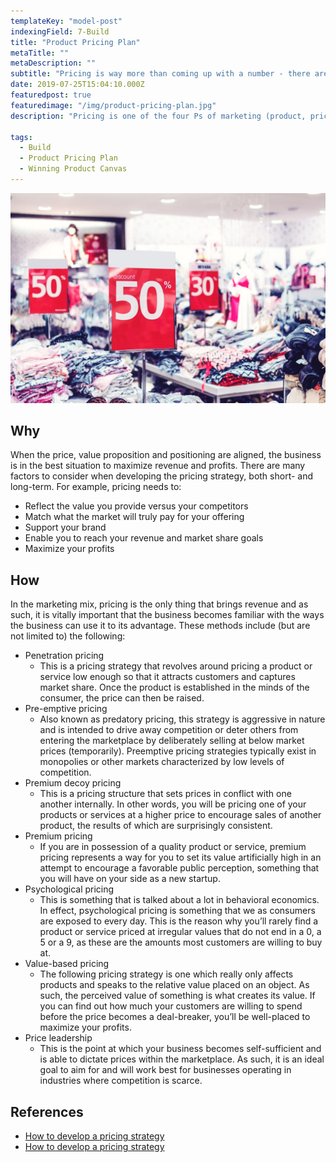 ```yaml
---
templateKey: "model-post"
indexingField: 7-Build
title: "Product Pricing Plan"
metaTitle: ""
metaDescription: ""
subtitle: "Pricing is way more than coming up with a number - there are many strategies for pricing a product, so we must ensure we select one that is relevant to both product and brand position"
date: 2019-07-25T15:04:10.000Z
featuredpost: true
featuredimage: "/img/product-pricing-plan.jpg"
description: "Pricing is one of the four Ps of marketing (product, price, place, promotion) and it is one of the key elements of every B2C strategy. When a business offers a truly unique product or service with little direct competition, it would be challenging to establish the price. Define a strong strategy and competitive analysis so you can view, What your prospects might pay for other solutions to their problems and Where your price should fall in relation to theirs"

tags:
  - Build
  - Product Pricing Plan
  - Winning Product Canvas
---
```


![Pricing Plan](/img/product-pricing-plan.jpg)

## Why
When the price, value proposition and positioning are aligned, the business is in the best situation to maximize revenue and profits.
There are many factors to consider when developing the pricing strategy, both short- and long-term. For example, pricing needs to:

- Reflect the value you provide versus your competitors
- Match what the market will truly pay for your offering
- Support your brand
- Enable you to reach your revenue and market share goals
- Maximize your profits

## How
In the marketing mix, pricing is the only thing that brings revenue and as such, it is vitally important that the business becomes familiar with the ways the business can use it to its advantage. These methods include (but are not limited to) the following:

- Penetration pricing
  - This is a pricing strategy that revolves around pricing a product or service low enough so that it attracts customers and captures market share. Once the product is established in the minds of the consumer, the price can then be raised.
- Pre-emptive pricing
  - Also known as predatory pricing, this strategy is aggressive in nature and is intended to drive away competition or deter others from entering the marketplace by deliberately selling at below market prices (temporarily). Preemptive pricing strategies typically exist in monopolies or other markets characterized by low levels of competition.
- Premium decoy pricing
  - This is a pricing structure that sets prices in conflict with one another internally. In other words, you will be pricing one of your products or services at a higher price to encourage sales of another product, the results of which are surprisingly consistent.
- Premium pricing
  - If you are in possession of a quality product or service, premium pricing represents a way for you to set its value artificially high in an attempt to encourage a favorable public perception, something that you will have on your side as a new startup.
- Psychological pricing
  - This is something that is talked about a lot in behavioral economics. In effect, psychological pricing is something that we as consumers are exposed to every day. This is the reason why you’ll rarely find a product or service priced at irregular values that do not end in a 0, a 5 or a 9, as these are the amounts most customers are willing to buy at.
- Value-based pricing
  - The following pricing strategy is one which really only affects products and speaks to the relative value placed on an object. As such, the perceived value of something is what creates its value. If you can find out how much your customers are willing to spend before the price becomes a deal-breaker, you’ll be well-placed to maximize your profits.
- Price leadership
  - This is the point at which your business becomes self-sufficient and is able to dictate prices within the marketplace. As such, it is an ideal goal to aim for and will work best for businesses operating in industries where competition is scarce.

## References

- [How to develop a pricing strategy](http://www.marketingmo.com/strategic-planning/how-to-develop-a-pricing-strategy/)
- [How to develop a pricing strategy](https://articles.bplans.com/7-strategic-ways-to-price-your-products-and-services/)
